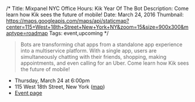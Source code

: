 /*
Title: Mixpanel NYC Office Hours: Kik Year Of The Bot
Description: Come learn how Kik sees the future of mobile!
Date: March 24, 2016 
Thumbnail: https://maps.googleapis.com/maps/api/staticmap?center=115+West+18th+Street+New+York+NY&zoom=15&size=900x300&maptype=roadmap
Tags: event,upcoming
*/

> Bots are transforming chat apps from a standalone app experience into a multiservice platform. With a single app, users are simultaneously chatting with their friends, shopping, making appointments, and even calling for an Uber. Come learn how Kik sees the future of mobile!

- Thursday, March 24 at 6:00pm 
- 115 West 18th Street, New York ([map](https://www.google.com/maps/dir/Current+Location/115+West+18th+Street+New+York+NY))
- [Event page](https://mixpanelkiknyc.splashthat.com/)
